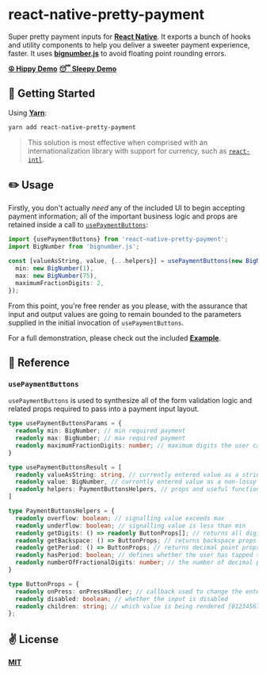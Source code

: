 # react-native-pretty-payment
Super pretty payment inputs for [**React Native**](https://reactnative.dev). It exports a bunch of hooks and utility components to help you deliver a sweeter payment experience, faster. It uses [**bignumber.js**](https://github.com/MikeMcl/bignumber.js/) to avoid floating point rounding errors.

[**☮️  Hippy Demo**](https://twitter.com/cawfree/status/1327734123415302144?s=20) [**😴 Sleepy Demo**](https://twitter.com/cawfree/status/1327800083908325378?s=20)

## 🚀 Getting Started

Using [**Yarn**](https://yarnpkg.com):

```sh
yarn add react-native-pretty-payment
```

> This solution is most effective when comprised with an internationalization library with support for currency, such as [`react-intl`](https://github.com/formatjs/formatjs).

## ✏️ Usage

Firstly, you don't actually _need_ any of the included UI to begin accepting payment information; all of the important business logic and props are retained inside a call to [`usePaymentButtons`](./src/hooks/usePaymentButtons.ts):

```typescript
import {usePaymentButtons} from 'react-native-pretty-payment';
import BigNumber from 'bignumber.js';

const [valueAsString, value, {...helpers}] = usePaymentButtons(new BigNumber(1), {
  min: new BigNumber(1),
  max: new BigNumber(75),
  maximumFractionDigits: 2,
});
```

From this point, you're free render as you please, with the assurance that input and output values are going to remain bounded to the parameters supplied in the initial invocation of `usePaymentButtons`.

For a full demonstration, please check out the included [**Example**](./example/App.tsx).

## 📒 Reference

### `usePaymentButtons`

`usePaymentButtons` is used to synthesize all of the form validation logic and related props required to pass into a payment input layout.


```typescript
type usePaymentButtonsParams = {
  readonly min: BigNumber; // min required payment
  readonly max: BigNumber; // max required payment
  readonly maximumFractionDigits: number; // maximum digits the user can enter
}
```


```typescript
type usePaymentButtonsResult = [
  readonly valueAsString: string, // currently entered value as a string
  readonly value: BigNumber, // currently entered value as a non-lossy numeric representation
  readonly helpers: PaymentButtonsHelpers, // props and useful functions to help build your form
]
```

```typescript
type PaymentButtonsHelpers = {
  readonly overflow: boolean; // signalling value exceeds max
  readonly underflow: boolean; // signalling value is less than min
  readonly getDigits: () => readonly ButtonProps[]; // returns all digit props
  readonly getBackspace: () => ButtonProps; // returns backspace props
  readonly getPeriod: () => ButtonProps; // returns decimal point props
  readonly hasPeriod: boolean; // defines whether the user has tapped the decimal point
  readonly numberOfFractionalDigits: number; // the number of decimal points that have been entered
}
```

```typescript
type ButtonProps = {
  readonly onPress: onPressHandler; // callback used to change the entered payment value
  readonly disabled: boolean; // whether the input is disabled
  readonly children: string; // which value is being rendered [0123456789.-]
};
```

## ✌️ License
[**MIT**](./LICENSE)
